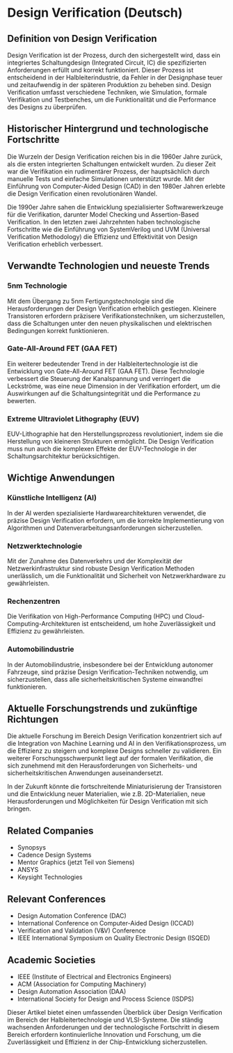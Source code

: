 # Design Verification (Deutsch)

## Definition von Design Verification

Design Verification ist der Prozess, durch den sichergestellt wird, dass ein integriertes Schaltungdesign (Integrated Circuit, IC) die spezifizierten Anforderungen erfüllt und korrekt funktioniert. Dieser Prozess ist entscheidend in der Halbleiterindustrie, da Fehler in der Designphase teuer und zeitaufwendig in der späteren Produktion zu beheben sind. Design Verification umfasst verschiedene Techniken, wie Simulation, formale Verifikation und Testbenches, um die Funktionalität und die Performance des Designs zu überprüfen.

## Historischer Hintergrund und technologische Fortschritte

Die Wurzeln der Design Verification reichen bis in die 1960er Jahre zurück, als die ersten integrierten Schaltungen entwickelt wurden. Zu dieser Zeit war die Verifikation ein rudimentärer Prozess, der hauptsächlich durch manuelle Tests und einfache Simulationen unterstützt wurde. Mit der Einführung von Computer-Aided Design (CAD) in den 1980er Jahren erlebte die Design Verification einen revolutionären Wandel. 

Die 1990er Jahre sahen die Entwicklung spezialisierter Softwarewerkzeuge für die Verifikation, darunter Model Checking und Assertion-Based Verification. In den letzten zwei Jahrzehnten haben technologische Fortschritte wie die Einführung von SystemVerilog und UVM (Universal Verification Methodology) die Effizienz und Effektivität von Design Verification erheblich verbessert.

## Verwandte Technologien und neueste Trends

### 5nm Technologie

Mit dem Übergang zu 5nm Fertigungstechnologie sind die Herausforderungen der Design Verification erheblich gestiegen. Kleinere Transistoren erfordern präzisere Verifikationstechniken, um sicherzustellen, dass die Schaltungen unter den neuen physikalischen und elektrischen Bedingungen korrekt funktionieren.

### Gate-All-Around FET (GAA FET)

Ein weiterer bedeutender Trend in der Halbleitertechnologie ist die Entwicklung von Gate-All-Around FET (GAA FET). Diese Technologie verbessert die Steuerung der Kanalspannung und verringert die Leckströme, was eine neue Dimension in der Verifikation erfordert, um die Auswirkungen auf die Schaltungsintegrität und die Performance zu bewerten.

### Extreme Ultraviolet Lithography (EUV)

EUV-Lithographie hat den Herstellungsprozess revolutioniert, indem sie die Herstellung von kleineren Strukturen ermöglicht. Die Design Verification muss nun auch die komplexen Effekte der EUV-Technologie in der Schaltungsarchitektur berücksichtigen.

## Wichtige Anwendungen

### Künstliche Intelligenz (AI)

In der AI werden spezialisierte Hardwarearchitekturen verwendet, die präzise Design Verification erfordern, um die korrekte Implementierung von Algorithmen und Datenverarbeitungsanforderungen sicherzustellen.

### Netzwerktechnologie

Mit der Zunahme des Datenverkehrs und der Komplexität der Netzwerkinfrastruktur sind robuste Design Verification Methoden unerlässlich, um die Funktionalität und Sicherheit von Netzwerkhardware zu gewährleisten.

### Rechenzentren

Die Verifikation von High-Performance Computing (HPC) und Cloud-Computing-Architekturen ist entscheidend, um hohe Zuverlässigkeit und Effizienz zu gewährleisten.

### Automobilindustrie

In der Automobilindustrie, insbesondere bei der Entwicklung autonomer Fahrzeuge, sind präzise Design Verification-Techniken notwendig, um sicherzustellen, dass alle sicherheitskritischen Systeme einwandfrei funktionieren.

## Aktuelle Forschungstrends und zukünftige Richtungen

Die aktuelle Forschung im Bereich Design Verification konzentriert sich auf die Integration von Machine Learning und AI in den Verifikationsprozess, um die Effizienz zu steigern und komplexe Designs schneller zu validieren. Ein weiterer Forschungsschwerpunkt liegt auf der formalen Verifikation, die sich zunehmend mit den Herausforderungen von Sicherheits- und sicherheitskritischen Anwendungen auseinandersetzt.

In der Zukunft könnte die fortschreitende Miniaturisierung der Transistoren und die Entwicklung neuer Materialien, wie z.B. 2D-Materialien, neue Herausforderungen und Möglichkeiten für Design Verification mit sich bringen.

## Related Companies

- Synopsys
- Cadence Design Systems
- Mentor Graphics (jetzt Teil von Siemens)
- ANSYS
- Keysight Technologies

## Relevant Conferences

- Design Automation Conference (DAC)
- International Conference on Computer-Aided Design (ICCAD)
- Verification and Validation (V&V) Conference
- IEEE International Symposium on Quality Electronic Design (ISQED)

## Academic Societies

- IEEE (Institute of Electrical and Electronics Engineers)
- ACM (Association for Computing Machinery)
- Design Automation Association (DAA)
- International Society for Design and Process Science (ISDPS)

Dieser Artikel bietet einen umfassenden Überblick über Design Verification im Bereich der Halbleitertechnologie und VLSI-Systeme. Die ständig wachsenden Anforderungen und der technologische Fortschritt in diesem Bereich erfordern kontinuierliche Innovation und Forschung, um die Zuverlässigkeit und Effizienz in der Chip-Entwicklung sicherzustellen.